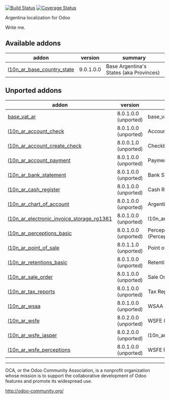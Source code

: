 [![Build Status](https://travis-ci.org/OCA/l10n-argentina.svg?branch=9.0)](https://travis-ci.org/OCA/l10n-argentina)
[![Coverage Status](https://coveralls.io/repos/OCA/l10n-argentina/badge.png?branch=9.0)](https://coveralls.io/r/OCA/l10n-argentina?branch=9.0)

Argentina localization for Odoo

Write me. 

[//]: # (addons)

Available addons
----------------
addon | version | summary
--- | --- | ---
[l10n_ar_base_country_state](l10n_ar_base_country_state/) | 9.0.1.0.0 | Base Argentina's States (aka Provinces)


Unported addons
---------------
addon | version | summary
--- | --- | ---
[base_vat_ar](base_vat_ar/) | 8.0.1.0.0 (unported) | base_vat_ar
[l10n_ar_account_check](l10n_ar_account_check/) | 8.0.1.0.0 (unported) | Account Checks
[l10n_ar_account_create_check](l10n_ar_account_create_check/) | 8.0.0.1.0 (unported) | Checkbook Management
[l10n_ar_account_payment](l10n_ar_account_payment/) | 8.0.1.0.0 (unported) | Payments for ARGENTINA
[l10n_ar_bank_statement](l10n_ar_bank_statement/) | 8.0.1.0.0 (unported) | Bank Statements
[l10n_ar_cash_register](l10n_ar_cash_register/) | 8.0.1.0.0 (unported) | Cash Register
[l10n_ar_chart_of_account](l10n_ar_chart_of_account/) | 8.0.1.0.0 (unported) | Argentina - Chart of Account
[l10n_ar_electronic_invoice_storage_rg1361](l10n_ar_electronic_invoice_storage_rg1361/) | 8.0.1.0.0 (unported) | l10n_ar_electronic_invoice_storage_rg1361
[l10n_ar_perceptions_basic](l10n_ar_perceptions_basic/) | 8.0.1.0.0 (unported) | Perceptions for ARGENTINA (Percepciones) - Basic Module
[l10n_ar_point_of_sale](l10n_ar_point_of_sale/) | 8.0.1.1.0 (unported) | Point of Sale ARGENTINA
[l10n_ar_retentions_basic](l10n_ar_retentions_basic/) | 8.0.1.0.0 (unported) | Retentions for ARGENTINA (Retenciones)
[l10n_ar_sale_order](l10n_ar_sale_order/) | 8.0.1.0.0 (unported) | Sale Order interactive
[l10n_ar_tax_reports](l10n_ar_tax_reports/) | 8.0.1.0.0 (unported) | Tax Reports for Argentina
[l10n_ar_wsaa](l10n_ar_wsaa/) | 8.0.1.0.0 (unported) | WSAA
[l10n_ar_wsfe](l10n_ar_wsfe/) | 8.0.2.0.0 (unported) | WSFE (Factura Electronica)
[l10n_ar_wsfe_jasper](l10n_ar_wsfe_jasper/) | 8.0.2.0.0 (unported) | l10n_ar_wsfe_jasper
[l10n_ar_wsfe_perceptions](l10n_ar_wsfe_perceptions/) | 8.0.1.0.0 (unported) | WSFE Perceptions

[//]: # (end addons)

----

OCA, or the Odoo Community Association, is a nonprofit organization whose 
mission is to support the collaborative development of Odoo features and 
promote its widespread use.

http://odoo-community.org/

